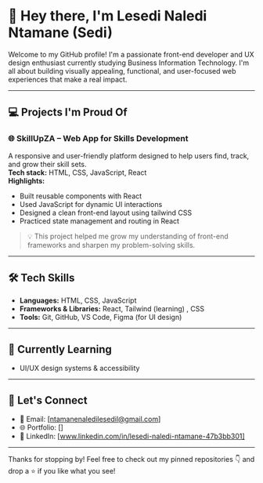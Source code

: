 # 👋 Hey there, I'm Lesedi Naledi Ntamane (Sedi)

Welcome to my GitHub profile! I'm a passionate front-end developer and UX design enthusiast currently studying Business Information Technology. I'm all about building visually appealing, functional, and user-focused web experiences that make a real impact.

---

## 💻 Projects I'm Proud Of

### 🌐 SkillUpZA – Web App for Skills Development  
A responsive and user-friendly platform designed to help users find, track, and grow their skill sets.  
**Tech stack:** HTML, CSS, JavaScript, React  
**Highlights:**  
- Built reusable components with React  
- Used JavaScript for dynamic UI interactions  
- Designed a clean front-end layout using tailwind CSS
- Practiced state management and routing in React  

> 💡 This project helped me grow my understanding of front-end frameworks and sharpen my problem-solving skills.

---

## 🛠️ Tech Skills

- **Languages:** HTML, CSS, JavaScript 
- **Frameworks & Libraries:** React, Tailwind (learning) , CSS
- **Tools:** Git, GitHub, VS Code, Figma (for UI design)

---

## 🌱 Currently Learning

- UI/UX design systems & accessibility

---

## 🔗 Let's Connect

- 📧 Email: [ntamanenaledilesedil@gmail.com]
- 🌐 Portfolio: []
- 🧠 LinkedIn: [www.linkedin.com/in/lesedi-naledi-ntamane-47b3bb301]

---

Thanks for stopping by! Feel free to check out my pinned repositories 👇 and drop a ⭐️ if you like what you see!
